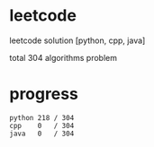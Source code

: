 # leetcode
leetcode solution [python, cpp, java]

total 304 algorithms problem
# progress	
	python 218 / 304
	cpp    0   / 304
	java   0   / 304


